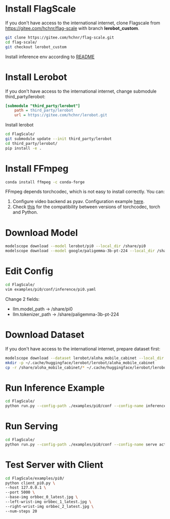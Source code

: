 

#  Install FlagScale 
If you don't have access to the international internet, clone Flagscale from https://gitee.com/hchnr/flag-scale with branch **lerobot_custom**.

```sh
git clone https://gitee.com/hchnr/flag-scale.git
cd flag-scale/
git checkout lerobot_custom
```

Install inference env according to [README](https://github.com/FlagOpen/FlagScale/blob/main/README.md) 

# Install Lerobot
If you don't have access to the international internet, change submodule third_party/lerobot:

```ini
[submodule "third_party/lerobot"]
	path = third_party/lerobot
	url = https://gitee.com/hchnr/lerobot.git
```

Install lerobot
```sh
cd FlagScale/
git submodule update --init third_party/lerobot
cd third_party/lerobot/
pip install -e .
```

# Install FFmpeg
```sh
conda install ffmpeg -c conda-forge
```

FFmpeg depends torchcodec, which is not easy to install correctly. You can:
1. Configure video backend as pyav. Configuration example [here](https://github.com/FlagOpen/FlagScale/blob/main/examples/pi0/conf/inference/pi0.yaml).
2. Check [this](https://github.com/pytorch/torchcodec?tab=readme-ov-file#installing-torchcodec) for the compatibility between versions of torchcodec, torch and Python.


# Download Model
```sh
modelscope download --model lerobot/pi0 --local_dir /share/pi0
modelscope download --model google/paligemma-3b-pt-224 --local_dir /share/paligemma-3b-pt-224
```

# Edit Config
```sh
cd FlagScale/
vim examples/pi0/conf/inference/pi0.yaml
```
Change 2 fields:
- llm.model_path -> /share/pi0
- llm.tokenizer_path -> /share/paligemma-3b-pt-224


# Download Dataset
If you don't have access to the international internet, prepare dataset first:
```sh
modelscope download --dataset lerobot/aloha_mobile_cabinet --local_dir /share/aloha_mobile_cabinet
mkdir -p ~/.cache/huggingface/lerobot/lerobot/aloha_mobile_cabinet
cp -r /share/aloha_mobile_cabinet/* ~/.cache/huggingface/lerobot/lerobot/aloha_mobile_cabinet
```

# Run Inference Example
```sh
cd FlagScale/
python run.py --config-path ./examples/pi0/conf --config-name inference action=run
```

# Run Serving
```sh
cd FlagScale/
python run.py --config-path ./examples/pi0/conf --config-name serve action=run
```

# Test Server with Client

```sh
cd FlagScale/examples/pi0/
python client_pi0.py \
--host 127.0.0.1 \
--port 5000 \
--base-img orbbec_0_latest.jpg \
--left-wrist-img orbbec_1_latest.jpg \
--right-wrist-img orbbec_2_latest.jpg \
--num-steps 20
```
